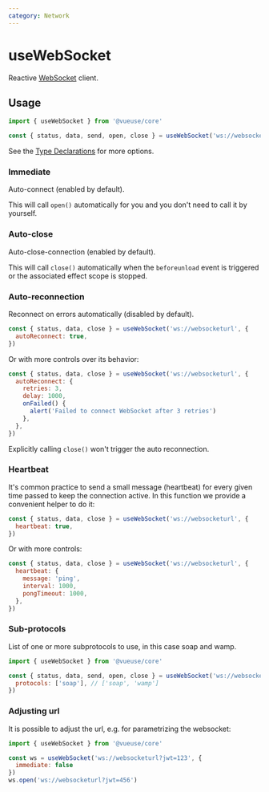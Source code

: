```yaml
---
category: Network
---
```


# useWebSocket

Reactive [WebSocket](https://developer.mozilla.org/en-US/docs/Web/API/WebSocket/WebSocket) client.

## Usage

```js
import { useWebSocket } from '@vueuse/core'

const { status, data, send, open, close } = useWebSocket('ws://websocketurl')
```

See the [Type Declarations](#type-declarations) for more options.

### Immediate

Auto-connect (enabled by default).

This will call `open()` automatically for you and you don't need to call it by yourself.

### Auto-close

Auto-close-connection (enabled by default).

This will call `close()` automatically when the `beforeunload` event is triggered or the associated effect scope is stopped.

### Auto-reconnection

Reconnect on errors automatically (disabled by default).

```js
const { status, data, close } = useWebSocket('ws://websocketurl', {
  autoReconnect: true,
})
```

Or with more controls over its behavior:

```js
const { status, data, close } = useWebSocket('ws://websocketurl', {
  autoReconnect: {
    retries: 3,
    delay: 1000,
    onFailed() {
      alert('Failed to connect WebSocket after 3 retries')
    },
  },
})
```

Explicitly calling `close()` won't trigger the auto reconnection.

### Heartbeat

It's common practice to send a small message (heartbeat) for every given time passed to keep the connection active. In this function we provide a convenient helper to do it:

```js
const { status, data, close } = useWebSocket('ws://websocketurl', {
  heartbeat: true,
})
```

Or with more controls:

```js
const { status, data, close } = useWebSocket('ws://websocketurl', {
  heartbeat: {
    message: 'ping',
    interval: 1000,
    pongTimeout: 1000,
  },
})
```

### Sub-protocols

List of one or more subprotocols to use, in this case soap and wamp.

```js
import { useWebSocket } from '@vueuse/core'

const { status, data, send, open, close } = useWebSocket('ws://websocketurl', {
  protocols: ['soap'], // ['soap', 'wamp']
})
```

### Adjusting url
It is possible to adjust the url, e.g. for parametrizing the websocket:
```js
import { useWebSocket } from '@vueuse/core'

const ws = useWebSocket('ws://websocketurl?jwt=123', {
  immediate: false
})
ws.open('ws://websocketurl?jwt=456')
```